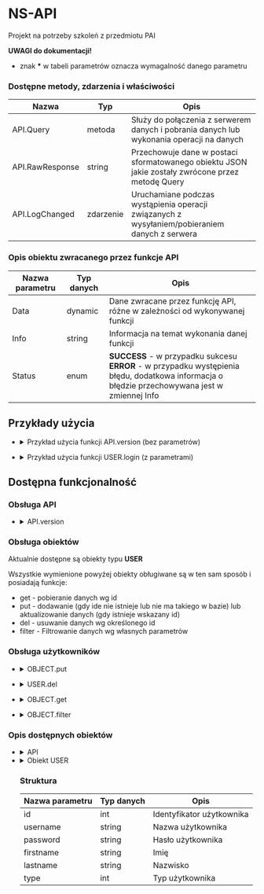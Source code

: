 # NS-API
Projekt na potrzeby szkoleń z przedmiotu PAI

**UWAGI do dokumentacji!**
* znak __*__ w tabeli parametrów oznacza wymagalność danego parametru

### Dostępne metody, zdarzenia i właściwości

  Nazwa           | Typ       | Opis
  --------------- | --------- | ----------------
  API.Query       | metoda    | Służy do połączenia z serwerem danych i pobrania danych lub wykonania operacji na danych 
  API.RawResponse | string    | Przechowuje dane w postaci sformatowanego obiektu JSON jakie zostały zwrócone przez metodę Query
  API.LogChanged  | zdarzenie | Uruchamiane podczas wystąpienia operacji związanych z wysyłaniem/pobieraniem danych z serwera

### Opis obiektu zwracanego przez funkcje API

Nazwa parametru | Typ danych | Opis
--------------- | ---------- | ----
Data | dynamic | Dane zwracane przez funkcję API, różne w zależności od wykonywanej funkcji
Info | string | Informacja na temat wykonania danej funkcji
Status | enum | **SUCCESS** - w przypadku sukcesu<br> **ERROR** - w przypadku występienia błędu, dodatkowa informacja o błędzie przechowywana jest w zmiennej Info

## Przykłady użycia

+ <details><summary>Przykład użycia funkcji API.version (bez parametrów)</summary>

  ```cs
  dynamic d = API.Query("API.version");
  ```
  
  Zwrócona zawartość
  
  ```json
  {
      "Data": "",
      "Info": "NS API v. 1.0.0",
      "Status": "OK"
  }
  ```

</details>
    
+ <details><summary>Przykład użycia funkcji USER.login (z parametrami)</summary>

  ```cs
  NameValueCollection Parameters = new NameValueCollection {
      { "username", "jan" },
      { "password", "pass1234" }
  };
  
  dynamic d = API.Query("LOGIN", Parameters);
  ```
  
  Zwrócona zawartość
  
  ```json
  {
    "Data": {
        "Id": "2",
        "Username": "jan",
        "Password": "pass1234"
    },
    "Info": "",
    "Status": "SUCCESS"
  }
  ```
    
</details>

## Dostępna funkcjonalność

### Obsługa API

+ <details>
  <summary>API.version</summary>
  
  Zwraca informacje o aktualnie używanej wersji API  

</details>

### Obsługa obiektów

Aktualnie dostępne są obiekty typu **USER**

Wszystkie wymienione powyżej obiekty obługiwane są w ten sam sposób i posiadają funkcje:
* get - pobieranie danych wg id
* put - dodawanie (gdy ide nie istnieje lub nie ma takiego w bazie) lub aktualizowanie danych (gdy istnieje wskazany id)
* del - usuwanie danych wg określonego id
* filter - Filtrowanie danych wg własnych parametrów

### Obsługa użytkowników

+ <details><summary>OBJECT.put</summary>

  Dodaje nowego lub edytuje istniejącego użytkownika. Warunkiem edycji jest podanie parametru id > 0

  *Obiekt oczekiwany:*

  Nazwa parametru | Typ danych | Opis
  --------------- | ---------- | ----
  id | int | Identyfikator użytkownika
  username | string | Nazwa użytkownika
  password | string | Hasło użytkownika
  firstname | string | Imię
  lastname | string | Nazwisko
  type | int | Typ użytkownika

</details>

+ <details><summary>USER.del</summary>

  Usuwa istniejącego użytkownika
  
  *Obiekt oczekiwany:*
  
  Nazwa parametru | Typ danych | Opis
  --------------- | ---------- | ----
  id * | int | Identyfikator użytkownika wymagany
  
  *Obiekt zwracany:*
  
  Nazwa parametru | Typ danych | Opis
  --------------- | ---------- | ----
  id | int | Identyfikator użytkownika
  
</details>

+ <details><summary>OBJECT.get</summary>

  Zwraca istniejącego użytkownika
  
  *Obiekt oczekiwany:*
  
  Nazwa parametru | Typ danych | Opis
  --------------- | ---------- | ----
  id * | int | Identyfikator użytkownika wymagany
    
</details>

+ <details><summary>OBJECT.filter</summary>
  
  Filtrowanie danych połączone z sortowaniem i limitowaniem.<br>
  Ogólnie zasady są takie same jak w MySQL
  
  *Obiekt oczekiwany:*
  
  Nazwa parametru | Typ danych | Opis
  --------------- | ---------- | ----
  where | NameValueCollection | Parametry wyszukiwania, gdzie <br> *Name* = "nazwa parametru" <br> *Value* = "operator wartość"<br>np: *{ "id", "> 3" }*
  limit | string | Ile rekodrów ma zwracać, od którego zacząć <br>np: *"10, 0"*
  order | string[] | Lista parametrów w kolejności sortowania łącznie z kierunkiem<br>np: *["id ASC", "firstname DESC"]*

</details>

### Opis dostępnych obiektów

+ <details><summary>API</summary>
    Dostępne funkcje: **version**
  </details
  
+ <details><summary>Obiekt USER</summary>

  ### Dostępne funkcje:
  **get, put, del, filter, login**
  
  
  + <details><summary>USER.login</summary>

    weryfikacja danych logowania

    *Obiekt oczekiwany:*

    Nazwa parametru | Typ danych | Opis
    --------------- | ---------- | ----
    username * | string | Nazwa użytkownika
    password * | string | Hasło użytkownika

  </details>
  
  ### Struktura
  
  Nazwa parametru | Typ danych | Opis
  --------------- | ---------- | ----
  id | int | Identyfikator użytkownika
  username | string | Nazwa użytkownika
  password | string | Hasło użytkownika
  firstname | string | Imię
  lastname | string | Nazwisko
  type | int | Typ użytkownika
  
  </details
